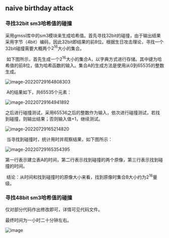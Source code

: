 ## naive birthday attack

### 寻找32bit sm3哈希值的碰撞

​	采用gmssl库中的sm3模块来生成哈希值。首先寻找32bit的碰撞，由于输出结果采用字节（4bit）编码，因此32bit即结果的前8位。根据生日攻击理论，寻找一个32bit碰撞需要大概两个$2^{16}$大小的集合。

​	如下图所示，首先生成一个$2^{16}$大小的集合A，以字典方式进行存储。其中键为哈希值的前8位，值为哈希函数的输入。集合A的生成方法是使用从0到65535的整数生成。

![image-20220729164808303](https://user-images.githubusercontent.com/57925688/181723776-98dc5b31-caf2-4002-b86f-d2e37ac3ddc9.png)

​	A的结果如下，共65535个元素：

![image-20220729164941892](https://user-images.githubusercontent.com/57925688/181723810-6a546a95-2169-482f-ba4f-489691c36503.png)

​	之后进行碰撞测试，采用65536之后的整数作为输入，依次进行碰撞测试，若找到碰撞，则输出结果；否则输入值+1，继续测试。

![image-20220729165214820](https://user-images.githubusercontent.com/57925688/181723907-be72798d-7cca-4c25-8b36-bcc39d5c6f7c.png)

​	当寻找到碰撞时，统计用时并观察结果，如下图所示：

![image-20220729165354395](https://user-images.githubusercontent.com/57925688/181723971-06dc790c-dae1-4d12-949a-237103905207.png)

​	第一行表示建立表A的时间，第二行表示找到碰撞的两个原像，第三行表示找到碰撞的时间。

​	结论：从时间和找到碰撞时的原像大小来看，找到原像时集合B大小约为$2^{16}$量级。

### 寻找48bit sm3哈希值的碰撞

仅对部分代码作出修改即可，详情可见代码文件。

最终时间为一小时二十分钟左右。

![image](https://user-images.githubusercontent.com/57925688/181746771-3350bad1-2e90-4544-a9e5-7044b59c76ec.png)

